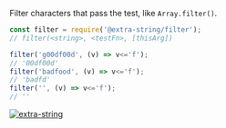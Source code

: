 Filter characters that pass the test, like `Array.filter()`.

```javascript
const filter = require('@extra-string/filter');
// filter(<string>, <testFn>, [thisArg])

filter('g00df00d', (v) => v<='f');
// '00df00d'
filter('badfood', (v) => v<='f');
// 'badfd'
filter('', (v) => v<='f');
// ''
```


[![extra-string](https://i.imgur.com/y4YVIau.jpg)](https://www.npmjs.com/package/extra-string)
